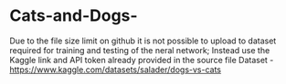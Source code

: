 # Cats-and-Dogs-

Due to the file size limit on github it is not possible to upload to dataset required for training and testing of the neral network;
Instead use the Kaggle link and API token already provided in the source file
Dataset - https://www.kaggle.com/datasets/salader/dogs-vs-cats
